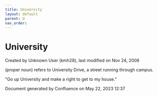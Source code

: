 ```yaml
---
title: University
layout: default
parent: U
nav_order:
---
```


# University

Created by  Unknown User (kmh28), last modified on Nov 24, 2008

(proper noun) refers to University Drive, a street running through campus.

&quot;Go up University and make a right to get to my house.&quot; 

Document generated by Confluence on May 22, 2023 12:37


